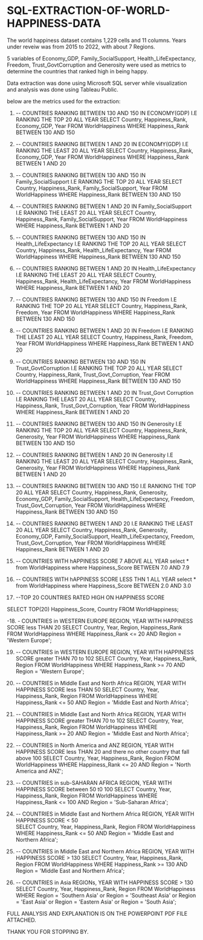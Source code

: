 # SQL-EXTRACTION-OF-WORLD-HAPPINESS-DATA

The world happiness dataset contains 1,229 cells and 11 columns. Years under reveiw was from 2015 to 2022, with about 7 Regions.

5 variables of Economy_GDP, Family_SocialSupport, Health_LifeExpectancy, Freedom, Trust_GovtCorruption and Generosity  were used as metrics to determine the countries that ranked high in being happy. 

Data extraction was done using Microsoft SQL server while visualization and analysis was done using Tableau Public.

below are the metrics used for the extraction:


1.	-- COUNTRIES RANKING BETWEEN 130 AND 150 IN ECONOMY(GDP) I.E RANKING THE TOP 20 ALL YEAR
SELECT Country,
	   Happiness_Rank,
	   Economy_GDP,
	   Year 
 FROM WorldHappiness
 WHERE Happiness_Rank BETWEEN 130 AND 150



2.	-- COUNTRIES RANKING BETWEEN 1 AND 20 IN ECONOMY(GDP) I.E RANKING THE LEAST 20 ALL YEAR 
SELECT Country,
	   Happiness_Rank,
	   Economy_GDP,
	   Year 
 FROM WorldHappiness
 WHERE Happiness_Rank BETWEEN 1 AND 20



3.	-- COUNTRIES RANKING BETWEEN 130 AND 150 IN Family_SocialSupport I.E RANKING THE TOP 20 ALL YEAR
SELECT Country,
	   Happiness_Rank,
	   Family_SocialSupport,
	   Year 
 FROM WorldHappiness
 WHERE Happiness_Rank BETWEEN 130 AND 150



4.	-- COUNTRIES RANKING BETWEEN 1 AND 20 IN Family_SocialSupport I.E RANKING THE LEAST 20 ALL YEAR
SELECT Country,
	   Happiness_Rank,
	   Family_SocialSupport,
	   Year 
 FROM WorldHappiness
 WHERE Happiness_Rank BETWEEN 1 AND 20



5.	-- COUNTRIES RANKING BETWEEN 130 AND 150 IN Health_LifeExpectancy I.E RANKING THE TOP 20 ALL YEAR
SELECT Country,
	   Happiness_Rank,
	   Health_LifeExpectancy,
	   Year 
 FROM WorldHappiness
 WHERE Happiness_Rank BETWEEN 130 AND 150



6.	  -- COUNTRIES RANKING BETWEEN 1 AND 20 IN Health_LifeExpectancy I.E RANKING THE LEAST 20 ALL YEAR
SELECT Country,
	   Happiness_Rank,
	   Health_LifeExpectancy,
	   Year 
 FROM WorldHappiness
 WHERE Happiness_Rank BETWEEN 1 AND 20



7.	 -- COUNTRIES RANKING BETWEEN 130 AND 150 IN Freedom I.E RANKING THE TOP 20 ALL YEAR
SELECT Country,
	   Happiness_Rank,
	   Freedom,
	   Year 
 FROM WorldHappiness
 WHERE Happiness_Rank BETWEEN 130 AND 150



8.	 -- COUNTRIES RANKING BETWEEN 1 AND 20 IN Freedom I.E RANKING THE LEAST 20 ALL YEAR
SELECT Country,
	   Happiness_Rank,
	  Freedom,
	   Year 
 FROM WorldHappiness
 WHERE Happiness_Rank BETWEEN 1 AND 20



9.	-- COUNTRIES RANKING BETWEEN 130 AND 150 IN Trust_GovtCorruption I.E RANKING THE TOP 20 ALL YEAR
SELECT Country,
	   Happiness_Rank,
	   Trust_Govt_Corruption,
	   Year 
 FROM WorldHappiness
 WHERE Happiness_Rank BETWEEN 130 AND 150



10.	-- COUNTRIES RANKING BETWEEN 1 AND 20 IN Trust_Govt Corruption I.E RANKING THE LEAST 20 ALL YEAR
SELECT Country,
	   Happiness_Rank,
	  Trust_Govt_Corruption,
	   Year 
 FROM WorldHappiness
 WHERE Happiness_Rank BETWEEN 1 AND 20



11.	-- COUNTRIES RANKING BETWEEN 130 AND 150 IN Generosity I.E RANKING THE TOP 20 ALL YEAR
SELECT Country,
	   Happiness_Rank,
	   Generosity,
	   Year 
 FROM WorldHappiness
 WHERE Happiness_Rank BETWEEN 130 AND 150



12.	 -- COUNTRIES RANKING BETWEEN 1 AND 20 IN Generosity I.E RANKING THE LEAST 20 ALL YEAR
SELECT Country,
	   Happiness_Rank,
	  Generosity,
	   Year 
 FROM WorldHappiness
 WHERE Happiness_Rank BETWEEN 1 AND 20



13.	-- COUNTRIES RANKING BETWEEN 130 AND 150 I.E RANKING THE TOP 20 ALL YEAR
SELECT Country,
	   Happiness_Rank,
	   Generosity,
	   Economy_GDP,
	   Family_SocialSupport,
	   Health_LifeExpectancy,
	   Freedom,
	   Trust_Govt_Corruption,
	   Year 
 FROM WorldHappiness
 WHERE Happiness_Rank BETWEEN 130 AND 150



14.	-- COUNTRIES RANKING BETWEEN 1 AND 20 I.E RANKING THE LEAST 20 ALL YEAR
SELECT Country,
	   Happiness_Rank,
	   Generosity,
	   Economy_GDP,
	   Family_SocialSupport,
	   Health_LifeExpectancy,
	   Freedom,
	   Trust_Govt_Corruption,
	   Year 
 FROM WorldHappiness
 WHERE Happiness_Rank BETWEEN 1 AND 20



15.	 -- COUNTRIES WITH hAPPINESS SCORE 7 ABOVE ALL YEAR
select * 
from WorldHappiness
where Happiness_Score BETWEEN 7.0 AND 7.9



16.	 -- COUNTRIES WITH hAPPINESS SCORE LESS THN 1 ALL YEAR
select * 
from WorldHappiness
where Happiness_Score BETWEEN 2.0 AND 3.0



17.	--TOP 20 COUNTRIES RATED HIGH ON HAPPINESS SCORE

SELECT TOP(20) 
       Happiness_Score,
	   Country
FROM WorldHappiness;



 -18. - COUNTRIES in WESTERN EUROPE REGION, YEAR WITH HAPPINESS SCORE less THAN 20 
SELECT Country,
		Year,
		Region,
		Happiness_Rank
FROM WorldHappiness
 WHERE Happiness_Rank <= 20 AND Region = 'Western Europe';


	
19.	-- COUNTRIES in WESTERN EUROPE REGION, YEAR WITH HAPPINESS SCORE greater THAN 70 to 102 
SELECT Country,
		Year,
		Happiness_Rank,
		Region
FROM WorldHappiness
 WHERE Happiness_Rank >= 70 AND Region = 'Western Europe';



20.	 -- COUNTRIES in Middle East and North Africa REGION, YEAR WITH HAPPINESS SCORE less THAN 50 
SELECT Country,
		Year,
		Happiness_Rank,
		Region
FROM WorldHappiness
 WHERE Happiness_Rank <= 50 AND Region = 'Middle East and North Africa';



21.	-- COUNTRIES in Middle East and North Africa REGION, YEAR WITH HAPPINESS SCORE greater THAN 70 to 102 
SELECT Country,
		Year,
		Happiness_Rank,
		Region
FROM WorldHappiness
 WHERE Happiness_Rank >= 20 AND Region = 'Middle East and North Africa';



22.	 -- COUNTRIES in North America and ANZ REGION, YEAR WITH HAPPINESS SCORE less THAN 20 and there no other country that fall above 100 
SELECT Country,
		Year,
		Happiness_Rank,
		Region
FROM WorldHappiness
 WHERE Happiness_Rank <= 20 AND Region = 'North America and ANZ';



23.	 -- COUNTRIES in sub-SAHARAN AFRICA REGION, YEAR WITH HAPPINESS SCORE between 50 t0 100 
SELECT Country,
		Year,
		Happiness_Rank,
		Region
FROM WorldHappiness
 WHERE Happiness_Rank <= 100 AND Region = 'Sub-Saharan Africa';



24.	-- COUNTRIES in Middle East and Northern Africa REGION, YEAR WITH HAPPINESS SCORE < 50  
SELECT Country,
		Year,
		Happiness_Rank,
		Region
FROM WorldHappiness
 WHERE Happiness_Rank <= 50 AND Region = 'Middle East and Northern Africa';



25.	 -- COUNTRIES in Middle East and Northern Africa REGION, YEAR WITH HAPPINESS SCORE > 130 
SELECT Country,
		Year,
		Happiness_Rank,
		Region
FROM WorldHappiness
 WHERE Happiness_Rank >= 130 AND Region = 'Middle East and Northern Africa';


26. -- COUNTRIES in Asia REGIONs, YEAR WITH HAPPINESS SCORE > 130 
SELECT Country,
		Year,
		Happiness_Rank,
		Region
FROM WorldHappiness
 WHERE  Region = 'Southern Asia' or Region = 'Southeast Asia' or Region = 'East Asia' or Region = 'Eastern Asia' or Region = 'South Asia';
 
 
 FULL ANALYSIS AND EXPLANATION IS ON THE POWERPOINT PDF FILE ATTACHED.
 
 THANK YOU FOR STOPPING BY.

